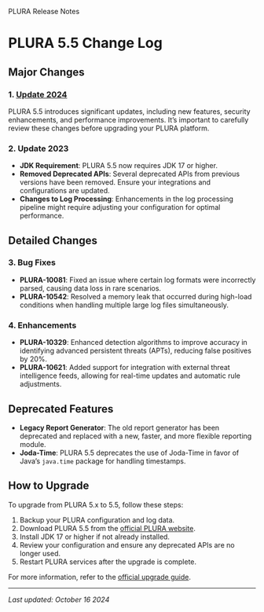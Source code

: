 PLURA Release Notes

# PLURA 5.5 Change Log

## Major Changes

### 1. [Update 2024](https://github.com/qubitsec/plura/blob/main/update/v5.5/ko-2024.md)

PLURA 5.5 introduces significant updates, including new features, security enhancements, and performance improvements. It’s important to carefully review these changes before upgrading your PLURA platform.

### 2. Update 2023

- **JDK Requirement**: PLURA 5.5 now requires JDK 17 or higher.
- **Removed Deprecated APIs**: Several deprecated APIs from previous versions have been removed. Ensure your integrations and configurations are updated.
- **Changes to Log Processing**: Enhancements in the log processing pipeline might require adjusting your configuration for optimal performance.

## Detailed Changes

### 3. Bug Fixes

- **PLURA-10081**: Fixed an issue where certain log formats were incorrectly parsed, causing data loss in rare scenarios.
- **PLURA-10542**: Resolved a memory leak that occurred during high-load conditions when handling multiple large log files simultaneously.

### 4. Enhancements

- **PLURA-10329**: Enhanced detection algorithms to improve accuracy in identifying advanced persistent threats (APTs), reducing false positives by 20%.
- **PLURA-10621**: Added support for integration with external threat intelligence feeds, allowing for real-time updates and automatic rule adjustments.

## Deprecated Features

- **Legacy Report Generator**: The old report generator has been deprecated and replaced with a new, faster, and more flexible reporting module.
- **Joda-Time**: PLURA 5.5 deprecates the use of Joda-Time in favor of Java’s `java.time` package for handling timestamps.

## How to Upgrade

To upgrade from PLURA 5.x to 5.5, follow these steps:

1. Backup your PLURA configuration and log data.
2. Download PLURA 5.5 from the [official PLURA website](https://plura.io/).
3. Install JDK 17 or higher if not already installed.
4. Review your configuration and ensure any deprecated APIs are no longer used.
5. Restart PLURA services after the upgrade is complete.

For more information, refer to the [official upgrade guide](https://plura.io/docs/5_5/upgrade-guide.html).

---

_Last updated: October 16 2024_
